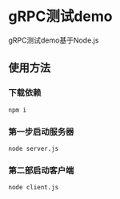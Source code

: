# gRPC测试demo

gRPC测试demo基于Node.js

## 使用方法

### 下载依赖

```
npm i 
```

### 第一步启动服务器

```
node server.js
```

### 第二部启动客户端

```
node client.js
```
